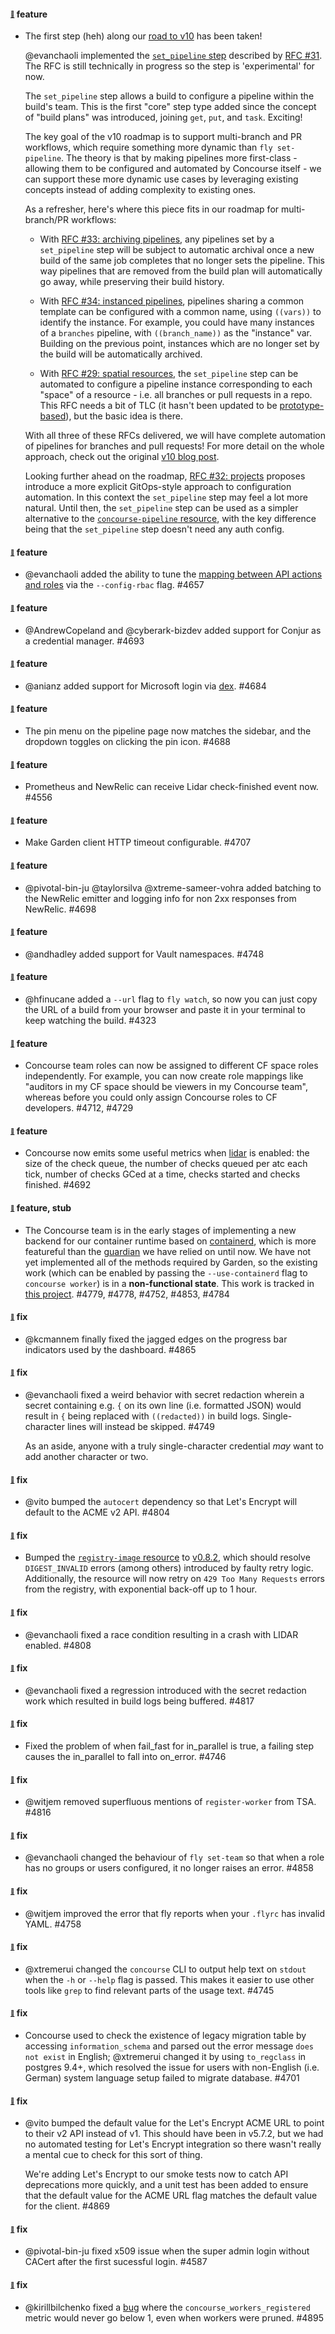 #### <sub><sup><a name="4708" href="#4708">:link:</a></sup></sub> feature

* The first step (heh) along our [road to v10](https://blog.concourse-ci.org/core-roadmap-towards-v10/) has been taken!

  @evanchaoli implemented the [`set_pipeline` step](https://concourse-ci.org/set-pipeline-step.html) described by [RFC #31](https://github.com/concourse/rfcs/pull/31). The RFC is still technically in progress so the step is 'experimental' for now.

  The `set_pipeline` step allows a build to configure a pipeline within the build's team. This is the first "core" step type added since the concept of "build plans" was introduced, joining `get`, `put`, and `task`. Exciting!

  The key goal of the v10 roadmap is to support multi-branch and PR workflows, which require something more dynamic than `fly set-pipeline`. The theory is that by making pipelines more first-class - allowing them to be configured and automated by Concourse itself - we can support these more dynamic use cases by leveraging existing concepts instead of adding complexity to existing ones.

  As a refresher, here's where this piece fits in our roadmap for multi-branch/PR workflows:

  * With [RFC #33: archiving pipelines](https://github.com/concourse/rfcs/pull/33), any pipelines set by a `set_pipeline` step will be subject to automatic archival once a new build of the same job completes that no longer sets the pipeline. This way pipelines that are removed from the build plan will automatically go away, while preserving their build history.

  * With [RFC #34: instanced pipelines](https://github.com/concourse/rfcs/pull/34), pipelines sharing a common template can be configured with a common name, using `((vars))` to identify the instance. For example, you could have many instances of a `branches` pipeline, with `((branch_name))` as the "instance" var. Building on the previous point, instances which are no longer set by the build will be automatically archived.

  * With [RFC #29: spatial resources](https://github.com/concourse/rfcs/pull/29), the `set_pipeline` step can be automated to configure a pipeline instance corresponding to each "space" of a resource - i.e. all branches or pull requests in a repo. This RFC needs a bit of TLC (it hasn't been updated to be [prototype-based](https://blog.concourse-ci.org/reinventing-resource-types/)), but the basic idea is there.

  With all three of these RFCs delivered, we will have complete automation of pipelines for branches and pull requests! For more detail on the whole approach, check out the original [v10 blog post](https://blog.concourse-ci.org/core-roadmap-towards-v10/).

  Looking further ahead on the roadmap, [RFC #32: projects](https://github.com/concourse/rfcs/pull/32) proposes introduce a more explicit GitOps-style approach to configuration automation. In this context the `set_pipeline` step may feel a lot more natural. Until then, the `set_pipeline` step can be used as a simpler alternative to the [`concourse-pipeline` resource](https://github.com/concourse/concourse-pipeline-resource), with the key difference being that the `set_pipeline` step doesn't need any auth config.

#### <sub><sup><a name="4657" href="#4657">:link:</a></sup></sub> feature

* @evanchaoli added the ability to tune the [mapping between API actions and roles](https://concourse-ci.org/user-roles.html) via the `--config-rbac` flag. #4657

#### <sub><sup><a name="4693" href="#4693">:link:</a></sup></sub> feature

* @AndrewCopeland and @cyberark-bizdev added support for Conjur as a credential manager. #4693

#### <sub><sup><a name="4684" href="4684">:link:</a></sup></sub> feature

* @anianz added support for Microsoft login via [dex](https://github.com/dexidp/dex/blob/master/Documentation/connectors/microsoft.md). #4684

#### <sub><sup><a name="4688" href="#4688">:link:</a></sup></sub> feature

* The pin menu on the pipeline page now matches the sidebar, and the dropdown toggles on clicking the pin icon. #4688

#### <sub><sup><a name="4556" href="#4556">:link:</a></sup></sub> feature

* Prometheus and NewRelic can receive Lidar check-finished event now. #4556

#### <sub><sup><a name="4707" href="#4707">:link:</a></sup></sub> feature

* Make Garden client HTTP timeout configurable. #4707

#### <sub><sup><a name="4698" href="#4698">:link:</a></sup></sub> feature

* @pivotal-bin-ju @taylorsilva @xtreme-sameer-vohra added batching to the NewRelic emitter and logging info for non 2xx responses from NewRelic. #4698

#### <sub><sup><a name="4748" href="#4748">:link:</a></sup></sub> feature

* @andhadley added support for Vault namespaces. #4748

#### <sub><sup><a name="4323" href="#4323">:link:</a></sup></sub> feature

* @hfinucane added a `--url` flag to `fly watch`, so now you can just copy the URL of a build from your browser and paste it in your terminal to keep watching the build. #4323

#### <sub><sup><a name="4706" href="#4706">:link:</a></sup></sub> feature

* Concourse team roles can now be assigned to different CF space roles independently. For example, you can now create role mappings like "auditors in my CF space should be viewers in my Concourse team", whereas before you could only assign Concourse roles to CF developers. #4712, #4729

#### <sub><sup><a name="4692" href="#4692">:link:</a></sup></sub> feature

* Concourse now emits some useful metrics when [lidar](https://github.com/concourse/concourse/releases#v560-note-4202) is enabled: the size of the check queue, the number of checks queued per atc each tick, number of checks GCed at a time, checks started and checks finished. #4692

#### <sub><sup><a name="stub-containerd" href="#stub-containerd">:link:</a></sup></sub> feature, stub

* The Concourse team is in the early stages of implementing a new backend for our container runtime based on [containerd](https://github.com/containerd/containerd), which is more featureful than the [guardian](https://github.com/cloudfoundry/guardian) we have relied on until now. We have not yet implemented all of the methods required by Garden, so the existing work (which can be enabled by passing the `--use-containerd` flag to `concourse worker`) is in a **non-functional state**. This work is tracked in [this project](https://github.com/concourse/concourse/projects/44). #4779, #4778, #4752, #4853, #4784

#### <sub><sup><a name="4865" href="#4865">:link:</a></sup></sub> fix

* @kcmannem finally fixed the jagged edges on the progress bar indicators used by the dashboard. #4865

#### <sub><sup><a name="4749" href="#4749">:link:</a></sup></sub> fix

* @evanchaoli fixed a weird behavior with secret redaction wherein a secret containing e.g. `{` on its own line (i.e. formatted JSON) would result in `{` being replaced with `((redacted))` in build logs. Single-character lines will instead be skipped. #4749

  As an aside, anyone with a truly single-character credential *may* want to add another character or two.

#### <sub><sup><a name="4804" href="#4804">:link:</a></sup></sub> fix

* @vito bumped the `autocert` dependency so that Let's Encrypt will default to the ACME v2 API. #4804

#### <sub><sup><a name="registry-image-0.8.2" href="#registry-image-0.8.2">:link:</a></sup></sub> fix

* Bumped the [`registry-image` resource](https://github.com/concourse/registry-image-resource) to [v0.8.2](https://github.com/concourse/registry-image-resource/releases/tag/v0.8.2), which should resolve `DIGEST_INVALID` errors (among others) introduced by faulty retry logic. Additionally, the resource will now retry on `429 Too Many Requests` errors from the registry, with exponential back-off up to 1 hour.

#### <sub><sup><a name="4808" href="#4808">:link:</a></sup></sub> fix

* @evanchaoli fixed a race condition resulting in a crash with LIDAR enabled. #4808

#### <sub><sup><a name="4817" href="#4817">:link:</a></sup></sub> fix

* @evanchaoli fixed a regression introduced with the secret redaction work which resulted in build logs being buffered. #4817

#### <sub><sup><a name="4746" href="#4746">:link:</a></sup></sub> fix

* Fixed the problem of when fail_fast for in_parallel is true, a failing step causes the in_parallel to fall into on_error. #4746

#### <sub><sup><a name="4816" href="#4816">:link:</a></sup></sub> fix

* @witjem removed superfluous mentions of `register-worker` from TSA. #4816

#### <sub><sup><a name="4858" href="#4858">:link:</a></sup></sub> fix

* @evanchaoli changed the behaviour of `fly set-team` so that when a role has no groups or users configured, it no longer raises an error. #4858

#### <sub><sup><a name="4758" href="#4758">:link:</a></sup></sub> fix

* @witjem improved the error that fly reports when your `.flyrc` has invalid YAML. #4758

#### <sub><sup><a name="4745" href="#4745">:link:</a></sup></sub> fix

* @xtremerui changed the `concourse` CLI to output help text on `stdout` when the `-h` or `--help` flag is passed. This makes it easier to use other tools like `grep` to find relevant parts of the usage text. #4745

#### <sub><sup><a name="4701" href="#4701">:link:</a></sup></sub> fix

* Concourse used to check the existence of legacy migration table by accessing `information_schema` and parsed out the error message `does not exist` in English; @xtremerui changed it by using `to_regclass` in postgres 9.4+, which resolved the issue for users with non-English (i.e. German) system language setup failed to migrate database. #4701

#### <sub><sup><a name="4869" href="#4869">:link:</a></sup></sub> fix

* @vito bumped the default value for the Let's Encrypt ACME URL to point to their v2 API instead of v1. This should have been in v5.7.2, but we had no automated testing for Let's Encrypt integration so there wasn't really a mental cue to check for this sort of thing.

  We're adding Let's Encrypt to our smoke tests now to catch API deprecations more quickly, and a unit test has been added to ensure that the default value for the ACME URL flag matches the default value for the client. #4869

#### <sub><sup><a name="4587" href="#4587">:link:</a></sup></sub> fix

* @pivotal-bin-ju fixed x509 issue when the super admin login without CACert after the first sucessful login. #4587

#### <sub><sup><a name="4895" href="#4895">:link:</a></sup></sub> fix

* @kirillbilchenko fixed a [bug](https://github.com/concourse/concourse/issues/3856) where the `concourse_workers_registered` metric would never go below 1, even when workers were pruned. #4895
